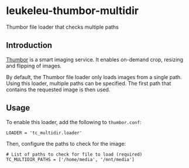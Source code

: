 leukeleu-thumbor-multidir
=========================

Thumbor file loader that checks multiple paths

Introduction
------------

[Thumbor](https://github.com/globocom/thumbor/wiki) is a smart imaging service. 
It enables on-demand crop, resizing and flipping of images.

By default, the Thumbor file loader only loads images from a single path. 
Using this loader, multiple paths can be specified. The first path that contains 
the requested image is then used.

Usage
-----

To enable this loader, add the following to `thumbor.conf`:

    LOADER = 'tc_multidir.loader'

Then, configure the paths to check for the image:

    # List of paths to check for file to load (required)
    TC_MULTIDIR_PATHS = ['/home/media', '/mnt/media']
